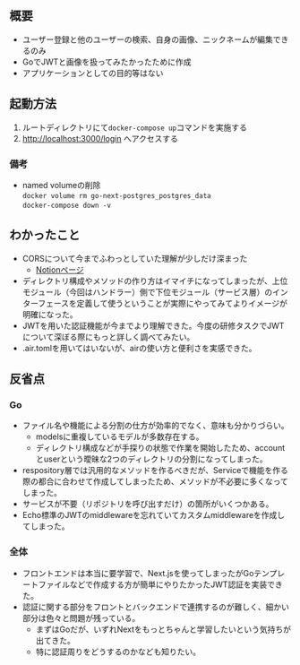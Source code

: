 ## 概要
- ユーザー登録と他のユーザーの検索、自身の画像、ニックネームが編集できるのみ
- GoでJWTと画像を扱ってみたかったために作成
- アプリケーションとしての目的等はない

## 起動方法
1. ルートディレクトリにて`docker-compose up`コマンドを実施する
1. [http://localhost:3000/login](http://localhost:3000/login) へアクセスする

### 備考
- named volumeの削除<br>
`docker volume rm go-next-postgres_postgres_data`<br>
`docker-compose down -v`

## わかったこと
- CORSについて今までふわっとしていた理解が少しだけ深まった
  - [Notionページ](https://pinto-waltz-911.notion.site/CORS-86542816a15a486ca2ae4f29f92de5a2)
- ディレクトリ構成やメソッドの作り方はイマイチになってしまったが、上位モジュール（今回はハンドラー）側で下位モジュール（サービス層）のインターフェースを定義して使うということが実際にやってみてよりイメージが明確になった。
- JWTを用いた認証機能が今までより理解できた。今度の研修タスクでJWTについて深ぼる際にもっと詳しく調べてみたい。
- .air.tomlを用いてはいないが、airの使い方と便利さを実感できた。

## 反省点
### Go
- ファイル名や機能による分割の仕方が効率的でなく、意味も分かりづらい。
  - modelsに重複しているモデルが多数存在する。
  - ディレクトリ構成などが手探りの状態で作業を開始したため、accountとuserという曖昧な2つのディレクトリの分割になってしまった。 
- respository層では汎用的なメソッドを作るべきだが、Serviceで機能を作る際の都合に合わせて作成してしまったため、メソッドが不必要に多くなってしまった。
- サービスが不要（リポジトリを呼び出すだけ）の箇所がいくつかある。
- Echo標準のJWTのmiddlewareを忘れていてカスタムmiddlewareを作成してしまった。

### 全体
- フロントエンドは本当に要学習で、Next.jsを使ってしまったがGoテンプレートファイルなどで作成する方が簡単にやりたかったJWT認証を実装できた。
- 認証に関する部分をフロントとバックエンドで連携するのが難しく、細かい部分は色々と問題が残っている。
  - まずはGoだが、いずれNextをもっとちゃんと学習したいという気持ちが出てきた。
  - 特に認証周りをどうするのかなども知りたい。
